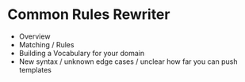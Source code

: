 # Common Rules Rewriter



- Overview
- Matching / Rules
- Building a Vocabulary for your domain
- New syntax / unknown edge cases / unclear how far you can push templates


